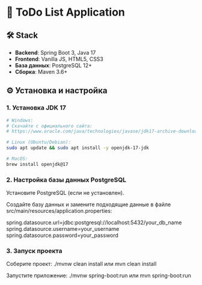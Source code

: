 # 📝 ToDo List Application
## 🛠 Stack
- **Backend**: Spring Boot 3, Java 17
- **Frontend**: Vanilla JS, HTML5, CSS3
- **База данных**: PostgreSQL 12+
- **Сборка**: Maven 3.6+

## ⚙️ Установка и настройка


### 1. Установка JDK 17
```bash
# Windows:
# Скачайте с официального сайта:
# https://www.oracle.com/java/technologies/javase/jdk17-archive-downloads.html

# Linux (Ubuntu/Debian):
sudo apt update && sudo apt install -y openjdk-17-jdk

# MacOS:
brew install openjdk@17
```

### 2. Настройка базы данных PostgreSQL
Установите PostgreSQL (если не установлен).

Создайте базу данных и замените подходящие данные в файле
src/main/resources/application.properties:

spring.datasource.url=jdbc:postgresql://localhost:5432/your_db_name
spring.datasource.username=your_username
spring.datasource.password=your_password

### 3. Запуск проекта

Соберите проект:
./mvnw clean install или mvn clean install

Запустите приложение:
./mvnw spring-boot:run или mvn spring-boot:run
